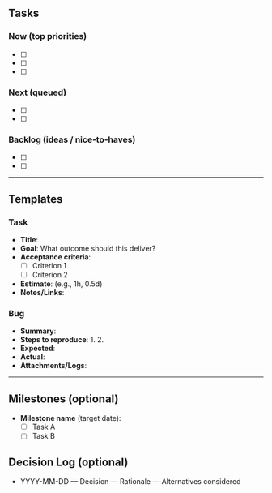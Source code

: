 ## Tasks

### Now (top priorities)
- [ ] 
- [ ] 
- [ ] 

### Next (queued)
- [ ] 
- [ ] 

### Backlog (ideas / nice-to-haves)
- [ ] 
- [ ] 

---

## Templates

### Task
- **Title**: 
- **Goal**: What outcome should this deliver?
- **Acceptance criteria**:
  - [ ] Criterion 1
  - [ ] Criterion 2
- **Estimate**: (e.g., 1h, 0.5d)
- **Notes/Links**: 

### Bug
- **Summary**: 
- **Steps to reproduce**:
  1. 
  2. 
- **Expected**: 
- **Actual**: 
- **Attachments/Logs**: 

---

## Milestones (optional)
- **Milestone name** (target date):
  - [ ] Task A
  - [ ] Task B

## Decision Log (optional)
- YYYY-MM-DD — Decision — Rationale — Alternatives considered
